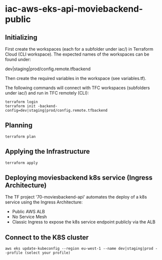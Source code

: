 # iac-aws-eks-api-moviebackend-public

## Initializing

First create the workspaces (each for a subfolder under iac/) in Terraform Cloud (CLI workspace). The expected names of the workspaces can be found under:  

dev|staging|prod/config.remote.tfbackend

Then create the required variables in the workspace (see variables.tf).  

The following commands will connect with TFC workspaces (subfolders under iac/) and run in TFC remotely (CLI):

```console
terraform login  
terraform init -backend-config=dev|staging|prod/config.remote.tfbackend
```

## Planning

```console
terraform plan
```

## Applying the Infrastructure

```console
terraform apply
```

## Deploying moviesbackend k8s service (Ingress Architecture)

The TF project '70-moviesbackend-api' automates the deploy of a k8s service using the Ingress Architecture:
- Public AWS ALB
- No Service Mesh
- Classic Ingress to expose the k8s service endpoint publicly via the ALB 

## Connect to the K8S cluster

```console
aws eks update-kubeconfig --region eu-west-1 --name dev|staging|prod --profile (select your profile)
```
